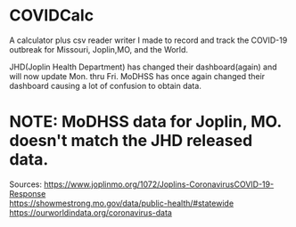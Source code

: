 # COVIDCalc
A calculator plus csv reader writer I made to record and track the COVID-19 outbreak for Missouri, Joplin,MO, and the World.

JHD(Joplin Health Department) has changed their dashboard(again) and will now update Mon. thru Fri.
MoDHSS has once again changed their dashboard causing a lot of confusion to obtain data.

# NOTE: MoDHSS data for Joplin, MO. doesn't match the JHD released data.

Sources: https://www.joplinmo.org/1072/Joplins-CoronavirusCOVID-19-Response  
         https://showmestrong.mo.gov/data/public-health/#statewide 
         https://ourworldindata.org/coronavirus-data  
